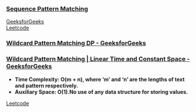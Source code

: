 ### [Sequence Pattern Matching](https://www.youtube.com/watch?v=QVntmksK2es&list=PL_z_8CaSLPWekqhdCPmFohncHwz8TY2Go&index=32)    
[GeeksforGeeks](https://www.geeksforgeeks.org/given-two-strings-find-first-string-subsequence-second/)   
[Leetcode](https://leetcode.com/problems/is-subsequence/)  
### [Wildcard Pattern Matching DP - GeeksforGeeks](https://www.geeksforgeeks.org/wildcard-pattern-matching/)   
### [Wildcard Pattern Matching | Linear Time and Constant Space - GeeksforGeeks](https://www.geeksforgeeks.org/dynamic-programming-wildcard-pattern-matching-linear-time-constant-space/)   
 * **Time Complexity: O(m + n), where ‘m’ and ‘n’ are the lengths of text and pattern respectively.**   
 * **Auxiliary Space: O(1).No use of any data structure for storing values.**   

[Leetcode](https://leetcode.com/problems/wildcard-matching/)  
